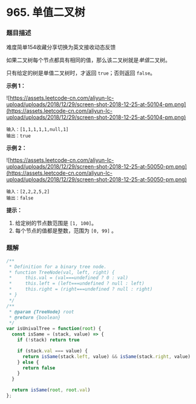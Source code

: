 # 965. 单值二叉树

### 题目描述

难度简单154收藏分享切换为英文接收动态反馈

如果二叉树每个节点都具有相同的值，那么该二叉树就是*单值*二叉树。

只有给定的树是单值二叉树时，才返回 `true`；否则返回 `false`。

**示例 1：**

![https://assets.leetcode-cn.com/aliyun-lc-upload/uploads/2018/12/29/screen-shot-2018-12-25-at-50104-pm.png](https://assets.leetcode-cn.com/aliyun-lc-upload/uploads/2018/12/29/screen-shot-2018-12-25-at-50104-pm.png)

```
输入：[1,1,1,1,1,null,1]
输出：true

```

**示例 2：**

![https://assets.leetcode-cn.com/aliyun-lc-upload/uploads/2018/12/29/screen-shot-2018-12-25-at-50050-pm.png](https://assets.leetcode-cn.com/aliyun-lc-upload/uploads/2018/12/29/screen-shot-2018-12-25-at-50050-pm.png)

```
输入：[2,2,2,5,2]
输出：false

```

**提示：**

1. 给定树的节点数范围是 `[1, 100]`。
2. 每个节点的值都是整数，范围为 `[0, 99]` 。

### 题解

```jsx
/**
 * Definition for a binary tree node.
 * function TreeNode(val, left, right) {
 *     this.val = (val===undefined ? 0 : val)
 *     this.left = (left===undefined ? null : left)
 *     this.right = (right===undefined ? null : right)
 * }
 */
/**
 * @param {TreeNode} root
 * @return {boolean}
 */
var isUnivalTree = function(root) {
  const isSame = (stack, value) => {
    if (!stack) return true

    if (stack.val === value) {
      return isSame(stack.left, value) && isSame(stack.right, value)
    } else {
      return false
    }
  }

  return isSame(root, root.val)
};
```